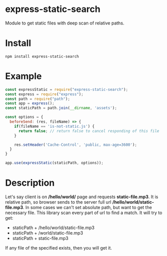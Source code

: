 # express-static-search
Module to get static files with deep scan of relative paths.

# Install 
`npm install express-static-search`

# Example
```js
const expressStatic = require("express-static-search");
const express = require("express");
const path = require("path");
const app = express();
const staticPath = path.join(__dirname, 'assets');

const options = {
  beforeSend: (res, fileName) => {
    if(fileName == 'is-not-static.js') {
      return false; // return false to cancel responding of this file
    }    

    res.setHeader('Cache-Control', 'public, max-age=3600');
  }
}

app.use(expressStatic(staticPath, options));
```

# Description
Let's say client is on __/hello/world/__ page and requests __static-file.mp3__. It is relative path, so browser sends to the server full url __/hello/world/static-file.mp3__. In some cases we can't set absolute path, but want to get the necessary file. This library scan every part of url to find a match. It will try to get:

* staticPath + /hello/world/static-file.mp3
* staticPath + /world/static-file.mp3
* staticPath + static-file.mp3

If any file of the specified exists, then you will get it.